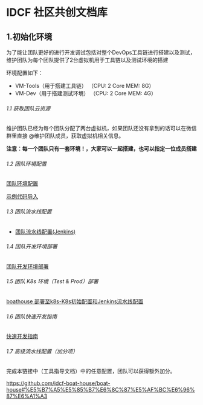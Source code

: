 # IDCF 社区共创文档库

## 1.初始化环境

为了能让团队更好的进行开发调试包括对整个DevOps工具链进行搭建以及测试，维护团队为每个团队提供了2台虚拟机用于工具链以及测试环境的搭建

环境配置如下：

* VM-Tools（用于搭建工具链） （CPU: 2 Core MEM: 8G）
* VM-Dev（用于搭建测试环境） （CPU: 2 Core MEM: 4G）

###### 1.1 获取团队云资源

维护团队已经为每个团队分配了两台虚拟机，如果团队还没有拿到的话可以在微信群里直接 @维护团队成员，获取虚拟机相关信息。

**注意：每一个团队只有一套环境！，大家可以一起搭建，也可以指定一位成员搭建**

###### 1.2 团队环境配置

[团队环境配置](team-env-config.md)

[示例代码导入](verson-control-config.md)


###### 1.3 团队流水线配置

- [团队流水线配置(Jenkins)](team-pipeline-config.md)

###### 1.4 团队开发环境部署

[团队开发环境部署](team-dev-env-deploy.md)

###### 1.5 团队 K8s 环境（Test & Prod）部署

[boathouse 部署至k8s-K8s初始配置和Jenkins流水线配置](team-k8s-env-config.md)


###### 1.6 团队快速开发指南

[快速开发指南](dev-guide.md)


###### 1.7 高级流水线配置（加分项）

完成本链接中（工具指导文档）中的任意配置，团队可以获得额外加分。

https://github.com/idcf-boat-house/boat-house#%E5%B7%A5%E5%85%B7%E6%8C%87%E5%AF%BC%E6%96%87%E6%A1%A3